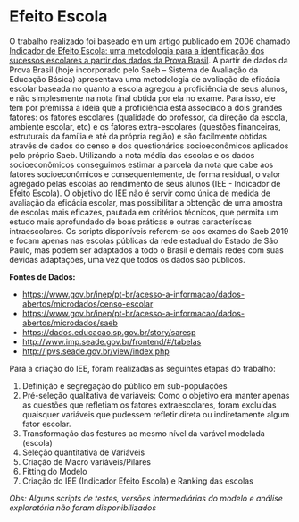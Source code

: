 # Efeito Escola
O trabalho realizado foi baseado em um artigo publicado em 2006 chamado [Indicador de Efeito Escola: uma metodologia para a identificação dos sucessos escolares a partir dos dados da Prova Brasil](http://td.inep.gov.br/ojs3/index.php/td/article/view/3851).
A partir de dados da Prova Brasil (hoje incorporado pelo Saeb – Sistema de Avaliação da Educação Básica) apresentava uma metodologia de avaliação de eficácia escolar baseada no quanto a escola agregou à proficiência de seus alunos, e não simplesmente na nota final obtida por ela no exame. 
Para isso, ele tem por premissa a ideia que a proficiência está associado a dois grandes fatores: os fatores escolares (qualidade do professor, da direção da escola, ambiente  escolar, etc) e os fatores extra-escolares (questões financeiras, estruturais da família e até da própria região) e são facilmente obtidas através de dados do censo e dos questionários socioeconômicos aplicados pelo próprio Saeb.
Utilizando a nota média das escolas e os dados socioeconômicos conseguimos estimar a parcela da nota que cabe aos fatores socioeconômicos e consequentemente, de forma residual, o valor agregado pelas escolas ao rendimento de seus alunos (IEE - Indicador de Efeito Escola). 
O objetivo do IEE não é servir como única de medida de avaliação da eficácia escolar, mas possibilitar a obtenção de uma amostra de escolas mais eficazes, pautada em critérios técnicos, que permita um estudo mais aprofundado de boas práticas e outras caracteríscas intraescolares.
Os scripts disponíveis referem-se aos exames do Saeb 2019 e focam apenas nas escolas públicas da rede estadual do Estado de São Paulo, mas podem ser adaptados a todo o Brasil e demais redes com suas devidas adaptações, uma vez que todos os dados são públicos.

**Fontes de Dados:**
- https://www.gov.br/inep/pt-br/acesso-a-informacao/dados-abertos/microdados/censo-escolar
- https://www.gov.br/inep/pt-br/acesso-a-informacao/dados-abertos/microdados/saeb
- https://dados.educacao.sp.gov.br/story/saresp
- http://www.imp.seade.gov.br/frontend/#/tabelas
- http://ipvs.seade.gov.br/view/index.php


Para a criação do IEE, foram realizadas as seguintes etapas do trabalho:
1.	Definição e segregação do público em sub-populações
2.	Pré-seleção qualitativa de variáveis: Como o objetivo era manter apenas as questões que refletiam os fatores extraescolares, foram excluídas quaisquer variáveis que pudessem refletir direta ou indiretamente algum fator escolar.
3.	Transformação das festures ao mesmo nível da varável modelada (escola)
5.	Seleção quantitativa de Variáveis
6.	Criação de Macro variáveis/Pilares
7.	Fitting do Modelo
8.	Criação do IEE (Indicador Efeito Escola) e Ranking das escolas


*Obs: Alguns scripts de testes, versões intermediárias do modelo e análise exploratória não foram disponibilizados*
